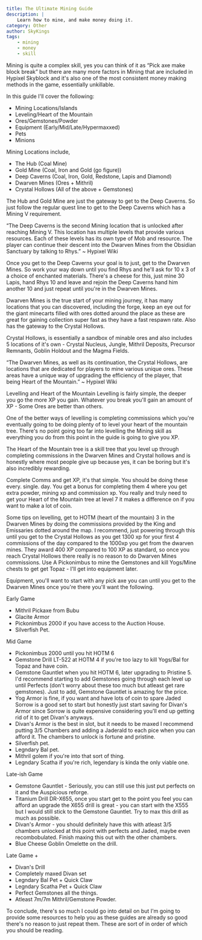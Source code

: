 ```yaml {metadata}
title: The Ultimate Mining Guide
description: |
    Learn how to mine, and make money doing it.
category: Other
author: SkyKings
tags:
    - mining
    - money
    - skill
```

Mining is quite a complex skill, yes you can think of it as “Pick axe make block break” but there are many more factors in Mining that are included in Hypixel Skyblock and it's also one of the most consistent money making methods in the game, essentially unkillable.  
  

In this guide I'll cover the following:

- Mining Locations/Islands  
- Leveling/Heart of the Mountain  
- Ores/Gemstones/Powder  
- Equipment (Early/Mid/Late/Hypermaxxed)  
- Pets  
- Minions  
  

Mining Locations include,

- The Hub (Coal Mine)  
- Gold Mine (Coal, Iron and Gold (go figure))  
- Deep Caverns (Coal, Iron, Gold, Redstone, Lapis and Diamond)  
- Dwarven Mines (Ores + Mithril)  
- Crystal Hollows (All of the above + Gemstones)  
  

The Hub and Gold Mine are just the gateway to get to the Deep Caverns. So just follow the regular quest line to get to the Deep Caverns which has a Mining V requirement.

“The Deep Caverns is the second Mining location that is unlocked after reaching Mining V. This location has multiple levels that provide various resources. Each of these levels has its own type of Mob and resource. The player can continue their descent into the Dwarven Mines from the Obsidian Sanctuary by talking to Rhys.” ~ Hypixel Wiki

Once you get to the Deep Caverns your goal is to just, get to the Dwarven Mines. So work your way down until you find Rhys and he'll ask for 10 x 3 of a choice of enchanted materials. There's a cheese for this, just mine 30 Lapis, hand Rhys 10 and leave and rejoin the Deep Caverns hand him another 10 and just repeat until you're in the Dwarven Mines.

Dwarven Mines is the true start of your mining journey, it has many locations that you can discovered, including the forge, keep an eye out for the giant minecarts filled with ores dotted around the place as these are great for gaining collection super fast as they have a fast respawn rate. Also has the gateway to the Crystal Hollows.

Crystal Hollows, is essentially a sandbox of minable ores and also includes 5 locations of it's own - Crystal Nucleus, Jungle, Mithril Deposits, Precursor Remnants, Goblin Holdout and the Magma Fields.

“The Dwarven Mines, as well as its continuation, the Crystal Hollows, are locations that are dedicated for players to mine various unique ores. These areas have a unique way of upgrading the efficiency of the player, that being Heart of the Mountain.” ~ Hypixel Wiki

Levelling and Heart of the Mountain Levelling is fairly simple, the deeper you go the more XP you gain. Whatever you break you'll gain an amount of XP - Some Ores are better than others.

One of the better ways of levelling is completing commissions which you're eventually going to be doing plenty of to level your heart of the mountain tree. There's no point going too far into levelling the Mining skill as everything you do from this point in the guide is going to give you XP.

The Heart of the Mountain tree is a skill tree that you level up through completing commissions in the Dwarven Mines and Crystal hollows and is honestly where most people give up because yes, it can be boring but it's also incredibly rewarding.

Complete Comms and get XP, it's that simple. You should be doing these every. single. day. You get a bonus for completing them 4 where you get extra powder, mining xp and commission xp. You really and truly need to get your Heart of the Mountain tree at level 7 it makes a difference on if you want to make a lot of coin.

Some tips on levelling, get to HOTM (heart of the mountain) 3 in the Dwarven Mines by doing the commissions provided by the King and Emissaries dotted around the map. I recommend, just powering through this until you get to the Crystal Hollows as you get 1300 xp for your first 4 commissions of the day compared to the 1000xp you get from the dwarven mines. They award 400 XP compared to 100 XP as standard, so once you reach Crystal Hollows there really is no reason to do Dwarven Mines commissions. Use A Pickonimbus to mine the Gemstones and kill Yogs/Mine chests to get get Topaz - I'll get into equipment later.

Equipment, you'll want to start with any pick axe you can until you get to the Dwarven Mines once you're there you'll want the following.

Early Game  
- Mithril Pickaxe from Bubu  
- Glacite Armor  
- Pickonimbus 2000 if you have access to the Auction House.  
- Silverfish Pet.  
  
Mid Game  
- Pickonimbus 2000 until you hit HOTM 6  
- Gemstone Drill LT-522 at HOTM 4 if you're too lazy to kill Yogs/Bal for Topaz and have coin.  
- Gemstone Gauntlet when you hit HOTM 6, later upgrading to Pristine 5. I'd recommend starting to add Gemstones going through each level up until Perfects (don't worry about these too much but atleast get rare gemstones). Just to add, Gemstone Gauntlet is amazing for the price.  
- Yog Armor is fine, if you want and have lots of coin to spare Jaded Sorrow is a good set to start but honestly just start saving for Divan's Armor since Sorrow is quite expensive considering you'll end up getting rid of it to get Divan's anyways.  
- Divan's Armor is the best in slot, but it needs to be maxed I recommend putting 3/5 Chambers and adding a Jaderald to each pice when you can afford it. The chambers to unlock is fortune and pristine.  
- Silverfish pet.  
- Legndary Bal pet.  
- Mithril golem if you're into that sort of thing.  
- Legndary Scatha if you're rich, legendary is kinda the only viable one.  
  
Late-ish Game  
- Gemstone Gauntlet - Seriously, you can still use this just put perfects on it and the Auspicious reforge.  
- Titanium Drill DR-X655, once you start get to the point you feel you can afford an upgrade the X655 drill is great - you can start with the X555 but I would still stick to the Gemstone Gauntlet. Try to max this drill as much as possible.  
- Divan's Armor - you should definitely have this with atleast 3/5 chambers unlocked at this point with perfects and Jaded, maybe even recombobulated. Finish maxing this out with the other chambers.  
- Blue Cheese Goblin Omelette on the drill.  
  
Late Game +  
- Divan's Drill  
- Completely maxed Divan set  
- Legndary Bal Pet + Quick Claw  
- Legndary Scatha Pet + Quick Claw  
- Perfect Gemstones all the things.  
- Atleast 7m/7m Mithril/Gemstone Powder.  
  
To conclude, there's so much I could go into detail on but I'm going to provide some resources to help you as these guides are already so good there's no reason to just repeat them. These are sort of in order of which you should be reading.

